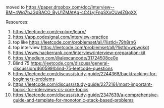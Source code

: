 moved to https://paper.dropbox.com/doc/Interview--BM~4Wq7bJGdBACO_ByU1ZMAtAg-cC4LyIFngSXxCUwIZGgXX

Resources:
1. https://leetcode.com/explore/learn/
2. https://app.codesignal.com/interview-practice
3. top like https://leetcode.com/problemset/all/?listId=79h8rn6 
4. top interview https://leetcode.com/problemset/all/?listId=wpwgkgt 
5. https://www.hackerrank.com/interview/interview-preparation-kit
6. https://medium.com/@alexcancode/31724508ce0e
7. Blind 75 https://leetcode.com/discuss/general-discussion/460599/blind-75-leetcode-questions
8. https://leetcode.com/discuss/study-guide/2244368/backtracking-for-beginners-problems
9. https://leetcode.com/discuss/study-guide/2272161/most-important-topics-for-interviews-cs-core-topics
10. https://leetcode.com/discuss/study-guide/2347639/a-comprehensive-guide-and-template-for-monotonic-stack-based-problems
